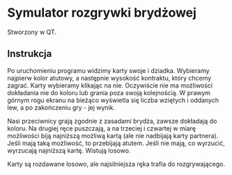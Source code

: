 # Symulator rozgrywki brydżowej

Stworzony w QT.

## Instrukcja

Po uruchomieniu programu widzimy karty swoje i dziadka. Wybieramy najpierw kolor atutowy, a następnie wysokość kontraktu, który chcemy zagrać.
Karty wybieramy klikając na nie. Oczywiście nie ma możliwości dokładania nie do koloru lub grania poza swoją kolejnością. W prawym górnym rogu ekranu
na bieżąco wyświetla się liczba wziętych i oddanych lew, a po zakończeniu gry - jej wynik.

Nasi przeciwnicy grają zgodnie z zasadami brydża, zawsze dokładają do koloru. Na drugiej ręce puszczają, a na trzeciej i czwartej w miarę
możliwości biją najniższą możliwą kartą (ale nie nadbijają karty partnera). Jeśli mają taką możliwość, to przebijają atutem. Jeśli nie mają,
co wyrzucić, wyrzucają najniższą kartę. Wistują losowo.

Karty są rozdawane losowo, ale najsilniejsza ręka trafia do rozgrywającego.
